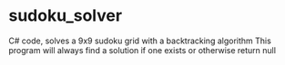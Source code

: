 # sudoku_solver
C# code, solves a 9x9 sudoku grid with a backtracking algorithm
This program will always find a solution if one exists or otherwise return null
